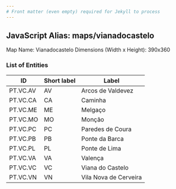 ```yaml
---
# Front matter (even empty) required for Jekyll to process
---
```


## JavaScript Alias: maps/vianadocastelo

Map Name: Vianadocastelo
Dimensions (Width x Height): 390x360





### List of Entities

ID | Short label | Label
---|---|---|
PT.VC.AV|AV|Arcos de Valdevez
PT.VC.CA|CA|Caminha
PT.VC.ME|ME|Melgaço
PT.VC.MO|MO|Monção
PT.VC.PC|PC|Paredes de Coura
PT.VC.PB|PB|Ponte da Barca
PT.VC.PL|PL|Ponte de Lima
PT.VC.VA|VA|Valença
PT.VC.VC|VC|Viana do Castelo
PT.VC.VN|VN|Vila Nova de Cerveira


